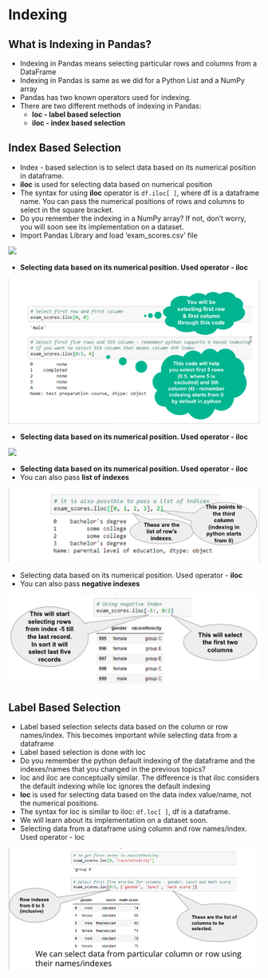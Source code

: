 # Indexing

## What is Indexing in Pandas?

* Indexing in Pandas means selecting particular rows and columns from a DataFrame
* Indexing in Pandas is same as we did for a Python List and a NumPy array
* Pandas has two known operators used for indexing.
* There are two different methods of indexing in Pandas:
  * **loc - label based selection**
  * **iloc - index based selection**

## Index Based Selection

* Index - based selection is to select data based on its numerical position in dataframe.
* **iloc** is used for selecting data based on numerical position
* The syntax for using **iloc** operator is `df.iloc[ ]`, where df is a dataframe name. You can pass the numerical positions of rows and columns to select in the square bracket.
* Do you remember the indexing in a NumPy array? If not, don’t worry, you will soon see its implementation on a dataset.
* Import Pandas Library and load ‘exam\_scores.csv’ file

![](https://lh5.googleusercontent.com/4dCqek\_\_DOPxROW7RZwChJvhiR0DvbMU6gxWZG7ZCavlIwWA8frOXPLcIDFY\_FPEQ\_B3YPctn\_v\_-kDVGHm\_B4IpJDpwLFiF5Irqzo2WEI8yFedZFZtS1PwWIAQsCHL\_qFGTYw0kfw8=s0)

* **Selecting data based on its numerical position. Used operator - iloc**

![](<../.gitbook/assets/image (1).png>)

* **Selecting data based on its numerical position. Used operator - iloc**

![](https://lh5.googleusercontent.com/nLa56yAfpy7qYDyqiqKxeIa3r0hFvOHr-2ZShpPG2qeVWjiBu2WH-2lG7rkKeEhE7zAQS7RJAjY-5nKXm9YAbBuUcDUpksZr3qtMMRV1C6ykhP\_LARkhz6wBP463lzfQV5rm-r3mTkA=s0)

* **Selecting data based on its numerical position. Used operator - iloc**
* You can also pass **list of indexes**

![](<../.gitbook/assets/image (2).png>)

* Selecting data based on its numerical position. Used operator - **iloc**
* You can also pass **negative indexes**

![](<../.gitbook/assets/image (3).png>)

## Label Based Selection

* Label based selection selects data based on the column or row names/index. This becomes important while selecting data from a dataframe
* Label based selection is done with loc
* Do you remember the python default indexing of the dataframe and the indexes/names that you changed in the previous topics?
* loc and iloc are conceptually similar. The difference is that iloc considers the default indexing while loc ignores the default indexing
* **loc** is used for selecting data based on the data index value/name, not the numerical positions.
* The syntax for loc is similar to iloc: `df.loc[ ]`, df is a dataframe.
* We will learn about its implementation on a dataset soon.
* Selecting data from a dataframe using column and row names/index. Used operator - loc

![](<../.gitbook/assets/Screen Shot 2021-11-03 at 8.22.02 PM.png>)
